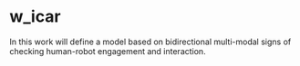 # w_icar
In this work will define a model based on bidirectional multi-modal signs of checking human-robot engagement and interaction.
